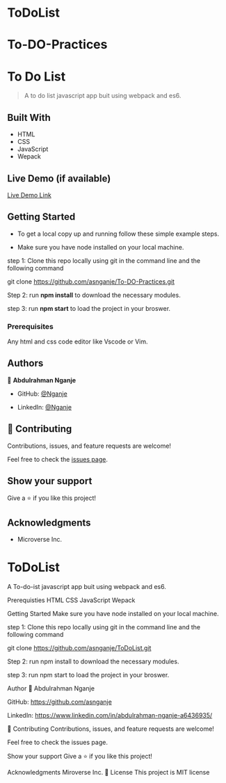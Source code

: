 # ToDoList
# To-DO-Practices
# To Do List

> A to do list javascript app buit using webpack and es6.

## Built With

- HTML
- CSS
- JavaScript
- Wepack

## Live Demo (if available)

[Live Demo Link](#)


## Getting Started

- To get a local copy up and running follow these simple example steps.

- Make sure you have node installed on your local machine.

step 1: Clone this repo locally using git in the command line and the following command

git clone https://github.com/asnganje/To-DO-Practices.git

Step 2: run **npm install** to download the necessary modules.

step 3: run **npm start** to load the project in your broswer.

### Prerequisites

Any html and css code editor like Vscode or Vim.


## Authors

👤 **Abdulrahman Nganje**

- GitHub: [@Nganje](https://github.com/asnganje)

- LinkedIn: [@Nganje](https://www.linkedin.com/in/abdulrahman-nganje-a6436935/)


## 🤝 Contributing

Contributions, issues, and feature requests are welcome!

Feel free to check the [issues page](../../issues/).



## Show your support

Give a ⭐️ if you like this project!

## Acknowledgments

- Microverse Inc.

# ToDoList
A To-do-ist javascript app buit using webpack and es6.

Prerequisties
HTML
CSS
JavaScript
Wepack

Getting Started
Make sure you have node installed on your local machine.

step 1: Clone this repo locally using git in the command line and the following command

git clone https://github.com/asnganje/ToDoList.git

Step 2: run npm install to download the necessary modules.

step 3: run npm start to load the project in your broswer.


Author  👤 Abdulrahman Nganje

GitHub: https://github.com/asnganje

LinkedIn: https://www.linkedin.com/in/abdulrahman-nganje-a6436935/

🤝 Contributing
Contributions, issues, and feature requests are welcome!

Feel free to check the issues page.

Show your support
Give a ⭐️ if you like this project!

Acknowledgments
Miroverse Inc.
📝 License
This project is MIT license
